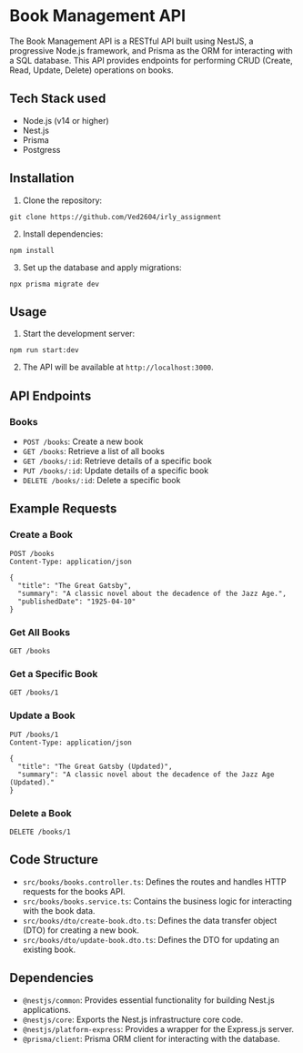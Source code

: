 # Book Management API

The Book Management API is a RESTful API built using NestJS, a progressive Node.js framework, and Prisma as the ORM for interacting with a SQL database. This API provides endpoints for performing CRUD (Create, Read, Update, Delete) operations on books.

## Tech Stack used

- Node.js (v14 or higher)
- Nest.js
- Prisma
- Postgress

## Installation

1. Clone the repository:

<pre>
<code class="language-bash">git clone https://github.com/Ved2604/irly_assignment</code>
</pre>

2. Install dependencies:

<pre>
<code class="language-bash">npm install</code>
</pre>

3. Set up the database and apply migrations:

<pre>
<code class="language-bash">npx prisma migrate dev</code>
</pre>

## Usage

1. Start the development server:

<pre>
<code class="language-bash">npm run start:dev</code>
</pre>

2. The API will be available at `http://localhost:3000`.

## API Endpoints

### Books

- `POST /books`: Create a new book
- `GET /books`: Retrieve a list of all books
- `GET /books/:id`: Retrieve details of a specific book
- `PUT /books/:id`: Update details of a specific book
- `DELETE /books/:id`: Delete a specific book

## Example Requests

### Create a Book

<pre>
<code class="language-bash">POST /books
Content-Type: application/json

{
  "title": "The Great Gatsby",
  "summary": "A classic novel about the decadence of the Jazz Age.",
  "publishedDate": "1925-04-10"
}</code>
</pre>

### Get All Books

<pre>
<code class="language-bash">GET /books</code>
</pre>

### Get a Specific Book

<pre>
<code class="language-bash">GET /books/1</code>
</pre>

### Update a Book

<pre>
<code class="language-bash">PUT /books/1
Content-Type: application/json

{
  "title": "The Great Gatsby (Updated)",
  "summary": "A classic novel about the decadence of the Jazz Age (Updated)."
}</code>
</pre>

### Delete a Book

<pre>
<code class="language-bash">DELETE /books/1</code>
</pre>

## Code Structure

- `src/books/books.controller.ts`: Defines the routes and handles HTTP requests for the books API.
- `src/books/books.service.ts`: Contains the business logic for interacting with the book data.
- `src/books/dto/create-book.dto.ts`: Defines the data transfer object (DTO) for creating a new book.
- `src/books/dto/update-book.dto.ts`: Defines the DTO for updating an existing book.

## Dependencies

- `@nestjs/common`: Provides essential functionality for building Nest.js applications.
- `@nestjs/core`: Exports the Nest.js infrastructure core code.
- `@nestjs/platform-express`: Provides a wrapper for the Express.js server.
- `@prisma/client`: Prisma ORM client for interacting with the database.

